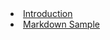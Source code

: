 <li><a href="index">Introduction</a></li>
<li><a href="Sample/Markdown_Sample">Markdown Sample</a></li>
